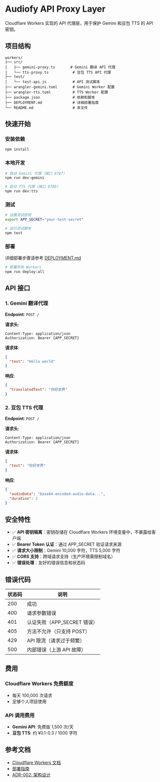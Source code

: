 # Audiofy API Proxy Layer

Cloudflare Workers 实现的 API 代理层，用于保护 Gemini 和豆包 TTS 的 API 密钥。

## 项目结构

```
workers/
├── src/
│   ├── gemini-proxy.ts       # Gemini 翻译 API 代理
│   └── tts-proxy.ts           # 豆包 TTS API 代理
├── test/
│   └── test-api.js            # API 测试脚本
├── wrangler-gemini.toml       # Gemini Worker 配置
├── wrangler-tts.toml          # TTS Worker 配置
├── package.json               # 依赖和脚本
├── DEPLOYMENT.md              # 详细部署指南
└── README.md                  # 本文件
```

## 快速开始

### 安装依赖

```bash
npm install
```

### 本地开发

```bash
# 启动 Gemini 代理（端口 8787）
npm run dev:gemini

# 启动 TTS 代理（端口 8788）
npm run dev:tts
```

### 测试

```bash
# 设置测试密钥
export APP_SECRET="your-test-secret"

# 运行测试脚本
npm test
```

### 部署

详细部署步骤请参考 [DEPLOYMENT.md](./DEPLOYMENT.md)

```bash
# 部署所有 Workers
npm run deploy:all
```

## API 接口

### 1. Gemini 翻译代理

**Endpoint**: `POST /`

**请求头**:
```
Content-Type: application/json
Authorization: Bearer {APP_SECRET}
```

**请求体**:
```json
{
  "text": "Hello world"
}
```

**响应**:
```json
{
  "translatedText": "你好世界"
}
```

### 2. 豆包 TTS 代理

**Endpoint**: `POST /`

**请求头**:
```
Content-Type: application/json
Authorization: Bearer {APP_SECRET}
```

**请求体**:
```json
{
  "text": "你好世界"
}
```

**响应**:
```json
{
  "audioData": "base64-encoded-audio-data...",
  "duration": 2
}
```

## 安全特性

- ✅ **API 密钥隔离**：密钥存储在 Cloudflare Workers 环境变量中，不暴露给客户端
- ✅ **Bearer Token 认证**：通过 APP_SECRET 验证请求来源
- ✅ **请求大小限制**：Gemini 10,000 字符，TTS 5,000 字符
- ✅ **CORS 支持**：跨域请求支持（生产环境需限制域名）
- ✅ **错误处理**：友好的错误信息和状态码

## 错误代码

| 状态码 | 说明 |
|--------|------|
| 200 | 成功 |
| 400 | 请求参数错误 |
| 401 | 认证失败（APP_SECRET 错误） |
| 405 | 方法不允许（只支持 POST） |
| 429 | API 限流（请求过于频繁） |
| 500 | 内部错误（上游 API 故障） |

## 费用

### Cloudflare Workers 免费额度
- 每天 100,000 次请求
- 足够个人项目使用

### API 调用费用
- **Gemini API**: 免费版 1,500 次/天
- **豆包 TTS**: 约 ¥0.1-0.3 / 1000 字符

## 参考文档

- [Cloudflare Workers 文档](https://developers.cloudflare.com/workers/)
- [部署指南](./DEPLOYMENT.md)
- [ADR-002: 架构设计](../docs/architecture/ADR-002-Architecture-Design.md)
